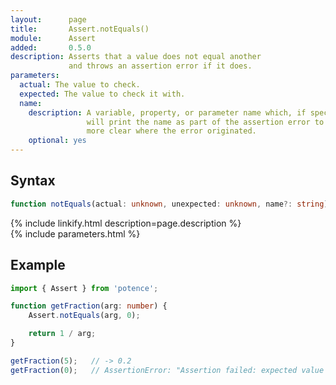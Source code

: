 ```yaml
---
layout:      page
title:       Assert.notEquals()
module:      Assert
added:       0.5.0
description: Asserts that a value does not equal another
             and throws an assertion error if it does.
parameters:
  actual: The value to check.
  expected: The value to check it with.
  name:
    description: A variable, property, or parameter name which, if specified,
                 will print the name as part of the assertion error to make it
                 more clear where the error originated.
    optional: yes
---
```

## Syntax

```ts
function notEquals(actual: unknown, unexpected: unknown, name?: string): void
```

<div class="description">{% include linkify.html description=page.description %}</div>
{% include parameters.html %}

## Example

```ts
import { Assert } from 'potence';

function getFraction(arg: number) {
    Assert.notEquals(arg, 0);

    return 1 / arg;
}

getFraction(5);   // -> 0.2
getFraction(0);   // AssertionError: "Assertion failed: expected value not to equal 0"
```
